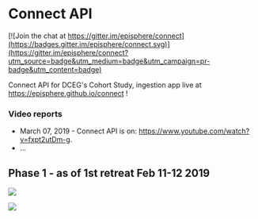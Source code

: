 # Connect API

[![Join the chat at https://gitter.im/episphere/connect](https://badges.gitter.im/episphere/connect.svg)](https://gitter.im/episphere/connect?utm_source=badge&utm_medium=badge&utm_campaign=pr-badge&utm_content=badge)

Connect API for DCEG's Cohort Study, ingestion app live at https://episphere.github.io/connect !
### Video reports
* March 07, 2019 - Connect API is on: https://www.youtube.com/watch?v=fxpt2utDm-g.
* ...

## Phase 1 - as of 1st retreat Feb 11-12 2019

![](https://episphere.github.io/connect/Connect%20IT%20dev%20Timeline.png)

[![](https://episphere.github.io/connect/connectAPI.png)](https://episphere.github.io/connect/connectAPI.pptx)
